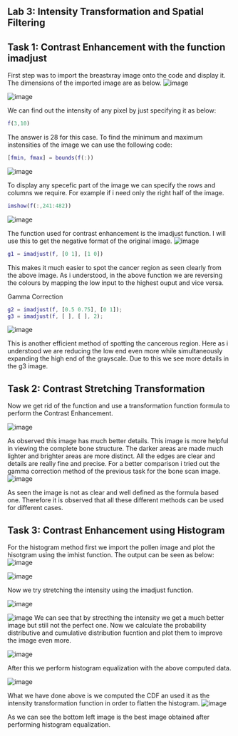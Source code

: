 ## Lab 3: Intensity Transformation and Spatial Filtering

## Task 1: Contrast Enhancement with the function imadjust

First step was to import the breastxray image onto the code and display it. The dimensions of the imported image are as below.
![image](https://github.com/user-attachments/assets/b12a4cda-d474-425f-ba30-a7d87895bb4b)

![image](https://github.com/user-attachments/assets/45a9daae-31c8-4e89-ac8f-089faadb493e)

We can find out the intensity of any pixel by just specifying it as below:
```matlab
f(3,10)
```
The answer is 28 for this case.
To find the minimum and maximum instensities of the image we can use the following code:
```matlab
[fmin, fmax] = bounds(f(:))
```
![image](https://github.com/user-attachments/assets/3361e1e6-bf0c-4789-bcd1-c2a4c8cf7c6a)

To display any specefic part of the image we can specify the rows and columns we require. For example if i need only the right half of the image.
```matlab
imshow(f(:,241:482))
```
![image](https://github.com/user-attachments/assets/ac0f749e-610d-4c60-90e8-226827079e7c)

The function used for contrast enhancement is the imadjust function. I will use this to get the negative format of the original image.
![image](https://github.com/user-attachments/assets/cc0a2476-aea8-4293-ac19-90854b3b6f20)
```matlab
g1 = imadjust(f, [0 1], [1 0])
```
This makes it much easier to spot the cancer region as seen clearly from the above image. As i understood, in the above function we are reversing the colours by mapping the low input to the highest ouput and vice versa.

Gamma Correction
```matlab
g2 = imadjust(f, [0.5 0.75], [0 1]);
g3 = imadjust(f, [ ], [ ], 2);
```
![image](https://github.com/user-attachments/assets/cc07cc8e-c12a-402e-a1ea-d2cb13904551)

This is another efficient method of spotting the cancerous region. Here as i understood we are reducing the low end even more while simultaneously expanding the high end of the grayscale. Due to this we see more details in the g3 image.

## Task 2: Contrast Stretching Transformation

Now we get rid of the function and use a transformation function formula to perform the Contrast Enhancement.

![image](https://github.com/user-attachments/assets/c6fc4806-bfa2-461a-9753-e1247975f374)

As observed this image has much better details. This image is more helpful in viewing the complete bone structure. The darker areas are made much lighter and brighter areas are more distinct.
All the edges are clear and details are really fine and precise.
For a better comparison i tried out the gamma correction method of the previous task for the bone scan image.
![image](https://github.com/user-attachments/assets/a00b7ef7-d115-406b-be9d-9c282decd45b)

As seen the image is not as clear and well defined as the formula based one. Therefore it is observed that all these different methods can be used for different cases.

## Task 3: Contrast Enhancement using Histogram

For the histogram method first we import the pollen image and plot the hisotgram using the imhist function. The output can be seen as below:
![image](https://github.com/user-attachments/assets/3bfa89ab-48d8-4130-a8a0-d660a672de79)

![image](https://github.com/user-attachments/assets/9c0fc836-82d7-450e-86ae-87f70d381f5a)

Now we try stretching the intensity using the imadjust function.

![image](https://github.com/user-attachments/assets/e3402370-23b4-4f44-95d1-56104a82dceb)

![image](https://github.com/user-attachments/assets/572eac9c-898d-4d51-b225-809102f7f723)
We can see that by strecthing the intensity we get a much better image but still not the perfect one.
Now we calculate the probability distributive and cumulative distribution fucntion and plot them to improve the image even more.

![image](https://github.com/user-attachments/assets/8b8cea74-abf8-4b9f-b841-c6f9df1f34de)

After this we perform histogram equalization with the above computed data. 

![image](https://github.com/user-attachments/assets/59535623-b91f-4bbf-9095-64b30f6ef01e)

What we have done above is we computed the CDF an used it as the intensity transformation function in order to flatten the histogram.
![image](https://github.com/user-attachments/assets/9555951f-9d9d-4ec6-bbb5-31bac782da01)

As we can see the bottom left image is the best image obtained after performing histogram equalization.

